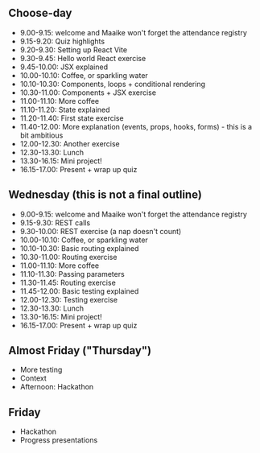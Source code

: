 ## Choose-day
- 9.00-9.15: welcome and Maaike won't forget the attendance registry 
- 9.15-9.20: Quiz highlights
- 9.20-9.30: Setting up React Vite
- 9.30-9.45: Hello world React exercise
- 9.45-10.00: JSX explained
- 10.00-10.10: Coffee, or sparkling water
- 10.10-10.30: Components, loops + conditional rendering
- 10.30-11.00: Components + JSX exercise
- 11.00-11.10: More coffee
- 11.10-11.20: State explained
- 11.20-11.40: First state exercise
- 11.40-12.00: More explanation (events, props, hooks, forms) - this is a bit ambitious
- 12.00-12.30: Another exercise
- 12.30-13.30: Lunch
- 13.30-16.15: Mini project!
- 16.15-17.00: Present + wrap up quiz

## Wednesday (this is not a final outline)
- 9.00-9.15: welcome and Maaike won't forget the attendance registry
- 9.15-9.30: REST calls
- 9.30-10.00: REST exercise (a nap doesn't count)
- 10.00-10.10: Coffee, or sparkling water
- 10.10-10.30: Basic routing explained
- 10.30-11.00: Routing exercise
- 11.00-11.10: More coffee
- 11.10-11.30: Passing parameters
- 11.30-11.45: Routing exercise
- 11.45-12.00: Basic testing explained
- 12.00-12.30: Testing exercise
- 12.30-13.30: Lunch
- 13.30-16.15: Mini project!
- 16.15-17.00: Present + wrap up quiz

## Almost Friday ("Thursday")
- More testing
- Context
- Afternoon: Hackathon 

## Friday
- Hackathon
- Progress presentations